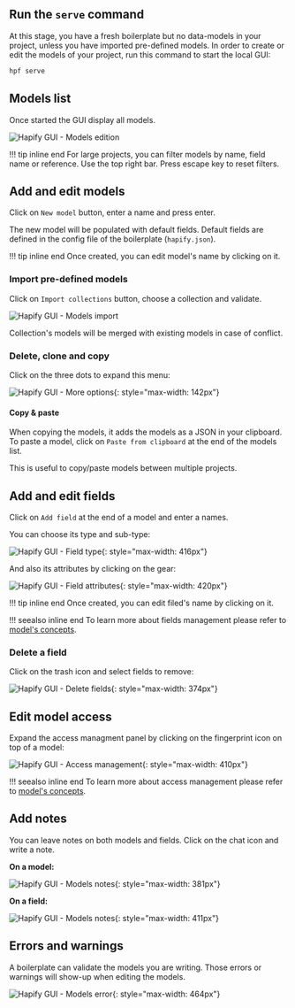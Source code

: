 ## Run the `serve` command

At this stage, you have a fresh boilerplate but no data-models in your project, unless you have imported pre-defined models.
In order to create or edit the models of your project, run this command to start the local GUI:

```bash
hpf serve
```

## Models list

Once started the GUI display all models.

![Hapify GUI - Models edition](../../assets/gui-models.jpg 'Models Edition')

!!! tip inline end
    For large projects, you can filter models by name, field name or reference. Use the top right bar.
    Press escape key to reset filters.

## Add and edit models

Click on `New model` button, enter a name and press enter.

The new model will be populated with default fields.
Default fields are defined in the config file of the boilerplate (`hapify.json`).

!!! tip inline end
    Once created, you can edit model's name by clicking on it.

### Import pre-defined models

Click on `Import collections` button, choose a collection and validate.

![Hapify GUI - Models import](../../assets/gui-models-import-collections.jpg 'Models import')

Collection's models will be merged with existing models in case of conflict.

### Delete, clone and copy

Click on the three dots to expand this menu:

![Hapify GUI - More options](../../assets/gui-models-more-options.jpg 'More options'){: style="max-width: 142px"}

#### Copy & paste

When copying the models, it adds the models as a JSON in your clipboard.
To paste a model, click on `Paste from clipboard` at the end of the models list.

This is useful to copy/paste models between multiple projects.

## Add and edit fields

Click on `Add field` at the end of a model and enter a names.

You can choose its type and sub-type:

![Hapify GUI - Field type](../../assets/gui-models-fields-types.jpg 'Field type'){: style="max-width: 416px"}

And also its attributes by clicking on the gear:

![Hapify GUI - Field attributes](../../assets/gui-models-fields-attributes.jpg 'Field attributes'){: style="max-width: 420px"}

!!! tip inline end
    Once created, you can edit filed's name by clicking on it.

!!! seealso inline end
    To learn more about fields management please refer to [model's concepts](../../concepts/models/#model-properties).

### Delete a field

Click on the trash icon and select fields to remove:

![Hapify GUI - Delete fields](../../assets/gui-models-fields-delete.jpg 'Delete fields'){: style="max-width: 374px"}

## Edit model access

Expand the access managment panel by clicking on the fingerprint icon on top of a model:

![Hapify GUI - Access management](../../assets/gui-models-access-managment.jpg 'Access management'){: style="max-width: 410px"}

!!! seealso inline end
    To learn more about access management please refer to [model's concepts](../../concepts/models/#access-management).
    
## Add notes

You can leave notes on both models and fields. Click on the chat icon and write a note.

**On a model:**

![Hapify GUI - Models notes](../../assets/gui-models-notes.jpg 'Models notes'){: style="max-width: 381px"}

**On a field:**

![Hapify GUI - Models notes](../../assets/gui-models-fields-notes.jpg 'Models notes'){: style="max-width: 411px"}

## Errors and warnings

A boilerplate can validate the models you are writing.
Those errors or warnings will show-up when editing the models.

![Hapify GUI - Models error](../../assets/gui-models-error.jpg 'Models error'){: style="max-width: 464px"}

